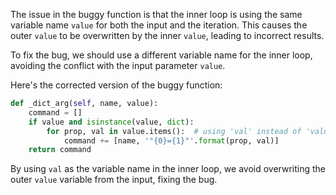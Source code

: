 The issue in the buggy function is that the inner loop is using the same variable name `value` for both the input and the iteration. This causes the outer `value` to be overwritten by the inner `value`, leading to incorrect results.

To fix the bug, we should use a different variable name for the inner loop, avoiding the conflict with the input parameter `value`.

Here's the corrected version of the buggy function:

```python
def _dict_arg(self, name, value):
    command = []
    if value and isinstance(value, dict):
        for prop, val in value.items():  # using 'val' instead of 'value' to avoid conflict
            command += [name, '"{0}={1}"'.format(prop, val)]
    return command
```

By using `val` as the variable name in the inner loop, we avoid overwriting the outer `value` variable from the input, fixing the bug.